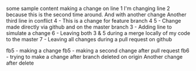 some sample content making a change on line 1
I'm changing line 2 because this is the second time around. And with another change
Another third line in conflict
4 - This is a change for feature branch 4
5 - Change made directly via github and on the master branch
3 - Adding line to simulate a change
6 - Leaving both 3 & 5 during a merge locally of my code to the master
7 - Leaving all changes during a pull request on github

fb5 - making a change
fb5 - making a second change after pull request
fb6 - trying to make a change after branch deleted on origin
Another change after delete
